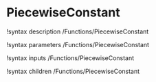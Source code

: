 <!-- MOOSE Documentation Stub: Remove this when content is added. -->

# PiecewiseConstant
!syntax description /Functions/PiecewiseConstant

!syntax parameters /Functions/PiecewiseConstant

!syntax inputs /Functions/PiecewiseConstant

!syntax children /Functions/PiecewiseConstant

